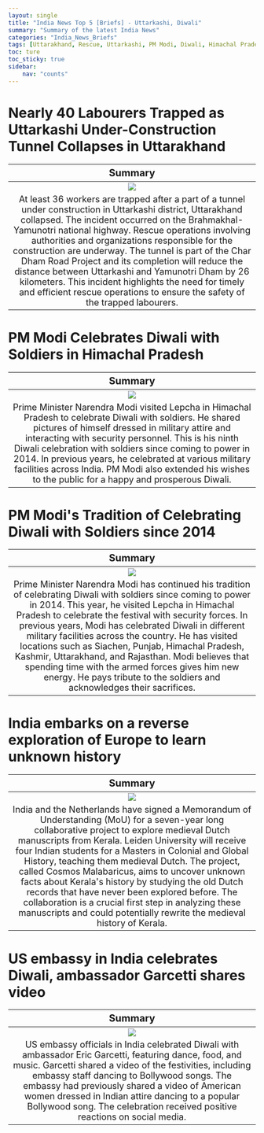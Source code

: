 ```yaml
---
layout: single
title: "India News Top 5 [Briefs] - Uttarkashi, Diwali"
summary: "Summary of the latest India News"
categories: "India_News_Briefs"
tags: [Uttarakhand, Rescue, Uttarkashi, PM Modi, Diwali, Himachal Pradesh, Netherlands, Medieval, US embassy, Dance]
toc: ture
toc_sticky: true
sidebar:
    nav: "counts"
---
```


<style>
table th:first-of-type {
    width: 100%;
    font-size: 20px;
}
table td:nth-of-type(1) {
    width: 100%;
    font-size: 18px;
}
</style>

# Nearly 40 Labourers Trapped as Uttarkashi Under-Construction Tunnel Collapses in Uttarakhand

Summary | 
:---:|
![](https://www.hindustantimes.com/ht-img/img/2023/11/12/550x309/Uttarkashi_1699771050519_1699771060455.jpeg) |
At least 36 workers are trapped after a part of a tunnel under construction in Uttarkashi district, Uttarakhand collapsed. The incident occurred on the Brahmakhal-Yamunotri national highway. Rescue operations involving authorities and organizations responsible for the construction are underway. The tunnel is part of the Char Dham Road Project and its completion will reduce the distance between Uttarkashi and Yamunotri Dham by 26 kilometers. This incident highlights the need for timely and efficient rescue operations to ensure the safety of the trapped labourers. |

# PM Modi Celebrates Diwali with Soldiers in Himachal Pradesh

Summary | 
:---:|
![](https://www.hindustantimes.com/ht-img/img/2023/11/12/550x309/modi_1699764572303_1699764584162.jpeg) |
Prime Minister Narendra Modi visited Lepcha in Himachal Pradesh to celebrate Diwali with soldiers. He shared pictures of himself dressed in military attire and interacting with security personnel. This is his ninth Diwali celebration with soldiers since coming to power in 2014. In previous years, he celebrated at various military facilities across India. PM Modi also extended his wishes to the public for a happy and prosperous Diwali. |

# PM Modi's Tradition of Celebrating Diwali with Soldiers since 2014

Summary | 
:---:|
![](https://www.hindustantimes.com/ht-img/img/2023/11/12/550x309/modi_diwali_1699767271793_1699767300258.jpeg) |
Prime Minister Narendra Modi has continued his tradition of celebrating Diwali with soldiers since coming to power in 2014. This year, he visited Lepcha in Himachal Pradesh to celebrate the festival with security forces. In previous years, Modi has celebrated Diwali in different military facilities across the country. He has visited locations such as Siachen, Punjab, Himachal Pradesh, Kashmir, Uttarakhand, and Rajasthan. Modi believes that spending time with the armed forces gives him new energy. He pays tribute to the soldiers and acknowledges their sacrifices. |

# India embarks on a reverse exploration of Europe to learn unknown history

Summary | 
:---:|
![](https://www.hindustantimes.com/ht-img/img/2023/11/12/550x309/Dutch1hgf_1699770525173_1699770535503.jpg) |
India and the Netherlands have signed a Memorandum of Understanding (MoU) for a seven-year long collaborative project to explore medieval Dutch manuscripts from Kerala. Leiden University will receive four Indian students for a Masters in Colonial and Global History, teaching them medieval Dutch. The project, called Cosmos Malabaricus, aims to uncover unknown facts about Kerala's history by studying the old Dutch records that have never been explored before. The collaboration is a crucial first step in analyzing these manuscripts and could potentially rewrite the medieval history of Kerala. |

# US embassy in India celebrates Diwali, ambassador Garcetti shares video

Summary | 
:---:|
![](https://www.hindustantimes.com/ht-img/img/2023/11/12/550x309/embassy_1699770939335_1699770949279.png) |
US embassy officials in India celebrated Diwali with ambassador Eric Garcetti, featuring dance, food, and music. Garcetti shared a video of the festivities, including embassy staff dancing to Bollywood songs. The embassy had previously shared a video of American women dressed in Indian attire dancing to a popular Bollywood song. The celebration received positive reactions on social media. |
